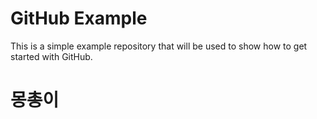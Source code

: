 GitHub Example
==============

This is a simple example repository that will be used to show how to get started with GitHub.


몽총이
==============
